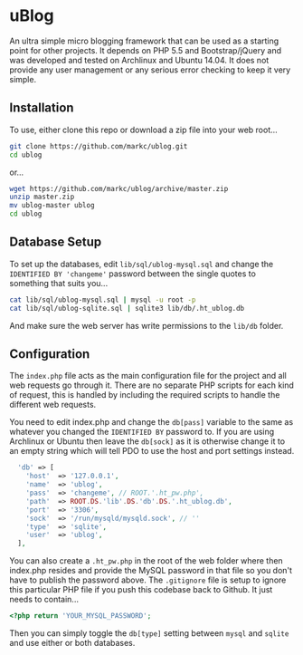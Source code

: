 # uBlog

An ultra simple micro blogging framework that can be used as a starting
point for other projects. It depends on PHP 5.5 and Bootstrap/jQuery and
was developed and tested on Archlinux and Ubuntu 14.04. It does not provide
any user management or any serious error checking to keep it very simple.

## Installation

To use, either clone this repo or download a zip file into your web root...

```bash
git clone https://github.com/markc/ublog.git
cd ublog
```

or...

```bash
wget https://github.com/markc/ublog/archive/master.zip
unzip master.zip
mv ublog-master ublog
cd ublog
```

## Database Setup

To set up the databases, edit `lib/sql/ublog-mysql.sql` and change the
`IDENTIFIED BY 'changeme'` password between the single quotes to something
that suits you...

```bash
cat lib/sql/ublog-mysql.sql | mysql -u root -p
cat lib/sql/ublog-sqlite.sql | sqlite3 lib/db/.ht_ublog.db
```

And make sure the web server has write permissions to the `lib/db` folder.

## Configuration

The `index.php` file acts as the main configuration file for the project
and all web requests go through it. There are no separate PHP scripts for
each kind of request, this is handled by including the required scripts to
handle the different web requests.

You need to edit index.php and change the `db[pass]` variable to the same
as whatever you changed the `IDENTIFIED BY` password to. If you are using
Archlinux or Ubuntu then leave the `db[sock]` as it is otherwise change it
to an empty string which will tell PDO to use the host and port settings
instead.

```php
  'db' => [
    'host'  => '127.0.0.1',
    'name'  => 'ublog',
    'pass'  => 'changeme', // ROOT.'.ht_pw.php',
    'path'  => ROOT.DS.'lib'.DS.'db'.DS.'.ht_ublog.db',
    'port'  => '3306',
    'sock'  => '/run/mysqld/mysqld.sock', // ''
    'type'  => 'sqlite',
    'user'  => 'ublog',
  ],
```

You can also create a `.ht_pw.php` in the root of the web folder where then
index.php resides and provide the MySQL password in that file so you don't
have to publish the password above. The `.gitignore` file is setup to ignore
this particular PHP file if you push this codebase back to Github. It just
needs to contain...

```php
<?php return 'YOUR_MYSQL_PASSWORD';
```

Then you can simply toggle the `db[type]` setting between `mysql` and `sqlite`
and use either or both databases.
